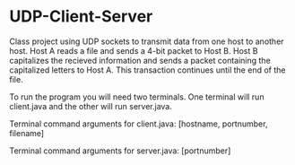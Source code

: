 # UDP-Client-Server

Class project using UDP sockets to transmit data from one host to another host. Host A reads a file and sends a 4-bit packet to Host B. Host B capitalizes the recieved information and sends a packet containing the capitalized letters to Host A. This transaction continues until the end of the file. 


To run the program you will need two terminals. One terminal will run client.java and the other will run server.java. 

Terminal command arguments for client.java: [hostname, portnumber, filename]

Terminal command arguments for server.java: [portnumber]
